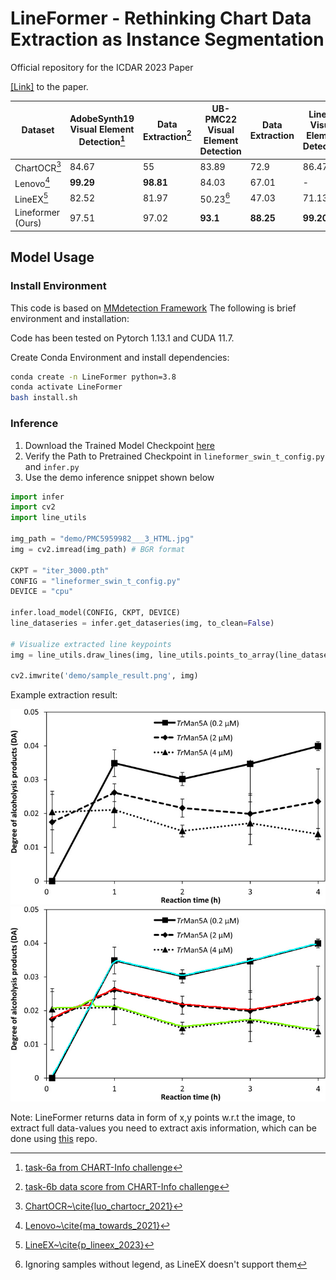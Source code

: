 # LineFormer - Rethinking Chart Data Extraction as Instance Segmentation

Official repository for the ICDAR 2023 Paper

[<u>[Link]</u>](https://arxiv.org/abs/2305.01837) to the paper.

| Dataset             | AdobeSynth19 Visual Element Detection[^1] | Data Extraction[^2] | UB-PMC22 Visual Element Detection | Data Extraction | LineEX Visual Element Detection | Data Extraction |
|---------------------|------------------------------------------|---------------------|----------------------------------|-----------------|---------------------------------|----------------|
| ChartOCR[^3]        | 84.67                                    | 55                  | 83.89                            | 72.9            | 86.47                           | 78.25          |
| Lenovo[^4]          | **99.29**                                | **98.81**          | 84.03                            | 67.01           | -                               | -              |
| LineEX[^5]          | 82.52                                    | 81.97               | 50.23[^6]                         | 47.03           | 71.13                           | 71.08          |
| Lineformer (Ours)   | 97.51                                    | 97.02               | **93.1**                          | **88.25**       | **99.20**                       | **97.57**      |

[^1]: [task-6a from CHART-Info challenge](https://example.com/chart-info-task-6a)
[^2]: [task-6b data score from CHART-Info challenge](https://example.com/chart-info-task-6b)
[^3]: [ChartOCR~\cite{luo_chartocr_2021}](https://openaccess.thecvf.com/content/WACV2021/papers/Luo_ChartOCR_Data_Extraction_From_Charts_Images_via_a_Deep_Hybrid_WACV_2021_paper.pdf)
[^4]: [Lenovo~\cite{ma_towards_2021}](https://link.springer.com/chapter/10.1007/978-3-030-86549-8_37)
[^5]: [LineEX~\cite{p_lineex_2023}](https://openaccess.thecvf.com/content/WACV2023/papers/P._LineEX_Data_Extraction_From_Scientific_Line_Charts_WACV_2023_paper.pdf)
[^6]: Ignoring samples without legend, as LineEX doesn't support them

<!-- **If you would like to cite our work:**
```latex

``` -->

## Model Usage
### Install Environment

This code is based on [MMdetection Framework](https://github.com/open-mmlab/mmdetection) The following is brief environment and installation:

Code has been tested on Pytorch 1.13.1 and CUDA 11.7.

Create Conda Environment and install dependencies:
```bash
conda create -n LineFormer python=3.8
conda activate LineFormer
bash install.sh
```


### Inference

1. Download the Trained Model Checkpoint [here](https://drive.google.com/drive/folders/1K_zLZwgoUIAJtfjwfCU5Nv33k17R0O5T?usp=sharing)
2. Verify the Path to Pretrained Checkpoint in `lineformer_swin_t_config.py` and `infer.py`
3. Use the demo inference snippet shown below

```python
import infer
import cv2
import line_utils

img_path = "demo/PMC5959982___3_HTML.jpg"
img = cv2.imread(img_path) # BGR format

CKPT = "iter_3000.pth"
CONFIG = "lineformer_swin_t_config.py"
DEVICE = "cpu"

infer.load_model(CONFIG, CKPT, DEVICE)
line_dataseries = infer.get_dataseries(img, to_clean=False)

# Visualize extracted line keypoints
img = line_utils.draw_lines(img, line_utils.points_to_array(line_dataseries))
    
cv2.imwrite('demo/sample_result.png', img)


```

Example extraction result:

![input image](demo/PMC5959982___3_HTML.jpg "Input")
![demo result](demo/sample_result.png "Detection Result")

Note: LineFormer returns data in form of x,y points w.r.t the image, to extract full data-values you need to extract axis information, which can be done using [this](https://github.com/pengyu965/ChartDete/) repo.
